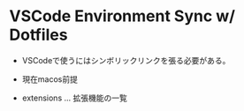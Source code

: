 VSCode Environment Sync w/ Dotfiles
==================================
* VSCodeで使うにはシンボリックリンクを張る必要がある。
* 現在macos前提

* extensions ... 拡張機能の一覧

